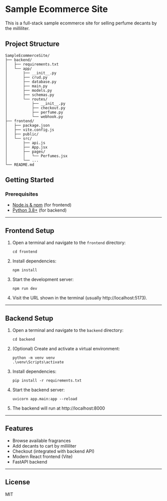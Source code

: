 # Sample Ecommerce Site

This is a full-stack sample ecommerce site for selling perfume decants by the milliliter.

## Project Structure

```
SampleEcommerceSite/
├── backend/
│   ├── requirements.txt
│   └── app/
│       ├── __init__.py
│       ├── crud.py
│       ├── database.py
│       ├── main.py
│       ├── models.py
│       ├── schemas.py
│       └── routes/
│           ├── __init__.py
│           ├── checkout.py
│           ├── perfume.py
│           └── webhook.py
├── frontend/
│   ├── package.json
│   ├── vite.config.js
│   ├── public/
│   └── src/
│       ├── api.js
│       ├── App.jsx
│       ├── pages/
│       │   └── Perfumes.jsx
│       └── ...
└── README.md
```

## Getting Started

### Prerequisites
- [Node.js & npm](https://nodejs.org/) (for frontend)
- [Python 3.8+](https://www.python.org/) (for backend)

---

## Frontend Setup

1. Open a terminal and navigate to the `frontend` directory:
	```
	cd frontend
	```
2. Install dependencies:
	```
	npm install
	```
3. Start the development server:
	```
	npm run dev
	```
4. Visit the URL shown in the terminal (usually http://localhost:5173).

---

## Backend Setup

1. Open a terminal and navigate to the `backend` directory:
	```
	cd backend
	```
2. (Optional) Create and activate a virtual environment:
	```
	python -m venv venv
	.\venv\Scripts\activate
	```
3. Install dependencies:
	```
	pip install -r requirements.txt
	```
4. Start the backend server:
	```
	uvicorn app.main:app --reload
	```
5. The backend will run at http://localhost:8000

---

## Features
- Browse available fragrances
- Add decants to cart by milliliter
- Checkout (integrated with backend API)
- Modern React frontend (Vite)
- FastAPI backend

---

## License
MIT

